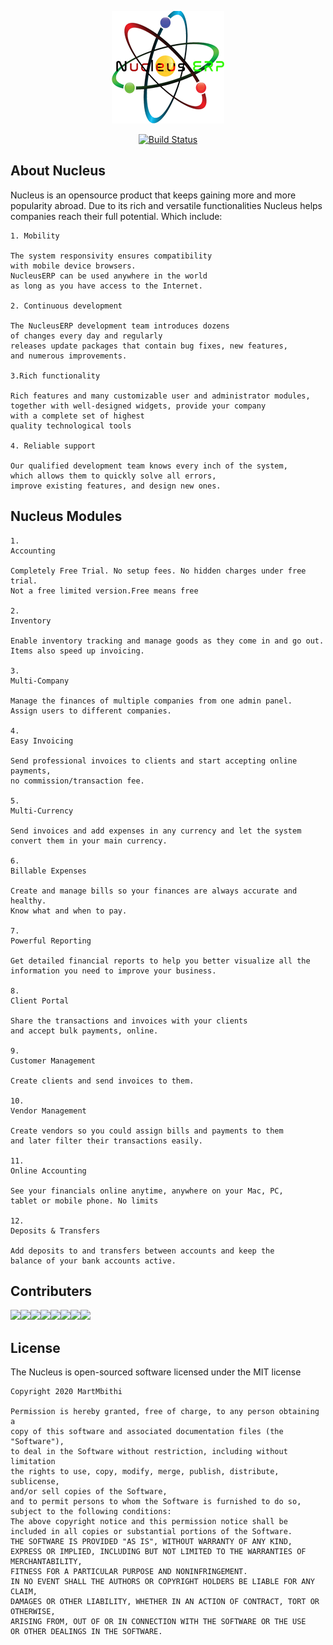 <p align="center"><img src="https://github.com/MartMbithi/Nucleus/blob/master/public/apple-touch-icon.png" ></p>

<p align="center">
<a href="https://travis-ci.org/laravel/framework"><img src="https://travis-ci.org/laravel/framework.svg" alt="Build Status"></a>
</p>

## About Nucleus

Nucleus is an opensource product that keeps gaining more
and more popularity abroad. Due to its rich and versatile 
functionalities Nucleus helps companies reach their full potential.
Which include: 
```
1. Mobility

The system responsivity ensures compatibility
with mobile device browsers.
NucleusERP can be used anywhere in the world 
as long as you have access to the Internet. 

2. Continuous development

The NucleusERP development team introduces dozens 
of changes every day and regularly
releases update packages that contain bug fixes, new features, 
and numerous improvements.

3.Rich functionality

Rich features and many customizable user and administrator modules, 
together with well-designed widgets, provide your company
with a complete set of highest
quality technological tools

4. Reliable support

Our qualified development team knows every inch of the system,
which allows them to quickly solve all errors, 
improve existing features, and design new ones. 
```

## Nucleus Modules
```
1. 
Accounting

Completely Free Trial. No setup fees. No hidden charges under free trial.
Not a free limited version.Free means free

2. 
Inventory

Enable inventory tracking and manage goods as they come in and go out.
Items also speed up invoicing.

3. 
Multi-Company

Manage the finances of multiple companies from one admin panel.
Assign users to different companies.

4. 
Easy Invoicing

Send professional invoices to clients and start accepting online payments,
no commission/transaction fee.

5. 
Multi-Currency

Send invoices and add expenses in any currency and let the system 
convert them in your main currency.

6. 
Billable Expenses

Create and manage bills so your finances are always accurate and healthy.
Know what and when to pay.

7.
Powerful Reporting

Get detailed financial reports to help you better visualize all the 
information you need to improve your business.

8. 
Client Portal

Share the transactions and invoices with your clients 
and accept bulk payments, online.

9.
Customer Management

Create clients and send invoices to them.

10. 
Vendor Management

Create vendors so you could assign bills and payments to them 
and later filter their transactions easily.

11. 
Online Accounting

See your financials online anytime, anywhere on your Mac, PC, 
tablet or mobile phone. No limits

12. 
Deposits & Transfers

Add deposits to and transfers between accounts and keep the 
balance of your bank accounts active.

```


## Contributers
[![](https://sourcerer.io/fame/MartMbithi/MartMbithi/Nucleus/images/0)](https://sourcerer.io/fame/MartMbithi/MartMbithi/Nucleus/links/0)[![](https://sourcerer.io/fame/MartMbithi/MartMbithi/Nucleus/images/1)](https://sourcerer.io/fame/MartMbithi/MartMbithi/Nucleus/links/1)[![](https://sourcerer.io/fame/MartMbithi/MartMbithi/Nucleus/images/2)](https://sourcerer.io/fame/MartMbithi/MartMbithi/Nucleus/links/2)[![](https://sourcerer.io/fame/MartMbithi/MartMbithi/Nucleus/images/3)](https://sourcerer.io/fame/MartMbithi/MartMbithi/Nucleus/links/3)[![](https://sourcerer.io/fame/MartMbithi/MartMbithi/Nucleus/images/4)](https://sourcerer.io/fame/MartMbithi/MartMbithi/Nucleus/links/4)[![](https://sourcerer.io/fame/MartMbithi/MartMbithi/Nucleus/images/5)](https://sourcerer.io/fame/MartMbithi/MartMbithi/Nucleus/links/5)[![](https://sourcerer.io/fame/MartMbithi/MartMbithi/Nucleus/images/6)](https://sourcerer.io/fame/MartMbithi/MartMbithi/Nucleus/links/6)[![](https://sourcerer.io/fame/MartMbithi/MartMbithi/Nucleus/images/7)](https://sourcerer.io/fame/MartMbithi/MartMbithi/Nucleus/links/7)


## License

The Nucleus is open-sourced software licensed under the MIT license
```
Copyright 2020 MartMbithi

Permission is hereby granted, free of charge, to any person obtaining a 
copy of this software and associated documentation files (the "Software"),
to deal in the Software without restriction, including without limitation 
the rights to use, copy, modify, merge, publish, distribute, sublicense,
and/or sell copies of the Software,
and to permit persons to whom the Software is furnished to do so, 
subject to the following conditions:
The above copyright notice and this permission notice shall be 
included in all copies or substantial portions of the Software.
THE SOFTWARE IS PROVIDED "AS IS", WITHOUT WARRANTY OF ANY KIND, 
EXPRESS OR IMPLIED, INCLUDING BUT NOT LIMITED TO THE WARRANTIES OF MERCHANTABILITY,
FITNESS FOR A PARTICULAR PURPOSE AND NONINFRINGEMENT. 
IN NO EVENT SHALL THE AUTHORS OR COPYRIGHT HOLDERS BE LIABLE FOR ANY CLAIM, 
DAMAGES OR OTHER LIABILITY, WHETHER IN AN ACTION OF CONTRACT, TORT OR OTHERWISE,
ARISING FROM, OUT OF OR IN CONNECTION WITH THE SOFTWARE OR THE USE
OR OTHER DEALINGS IN THE SOFTWARE.
```
